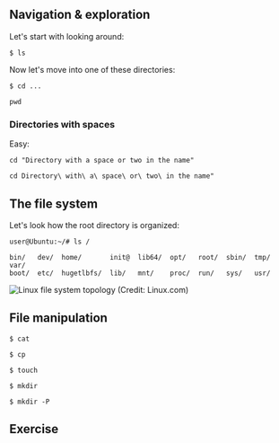 ## Navigation & exploration
<!-- Hidden information -->
<!-- The content in this page was inspired by: -->
<!-- http://www.yourownlinux.com/2014/01/linux-ls-command-tutorial-with-examples.html -->
<!-- https://linuxize.com/post/linux-cd-command/ -->
<!-- https://automaticaddison.com/the-complete-guide-to-linux-fundamentals-for-robotics/#navigate_folders -->

Let's start with looking around:

```
$ ls   
```

Now let's move into one of these directories:
```
$ cd ...
```

```
pwd
```

### Directories with spaces

Easy: 

```
cd "Directory with a space or two in the name"
```
```
cd Directory\ with\ a\ space\ or\ two\ in the name"
```


## The file system
<!-- Hidden information -->
<!-- The content in this page was inspired by: -->
<!--  https://www.linux.com/training-tutorials/linux-filesystem-explained/ -->
Let's look how the root directory is organized:

```
user@Ubuntu:~/# ls /

bin/   dev/  home/       init@  lib64/  opt/   root/  sbin/  tmp/  var/
boot/  etc/  hugetlbfs/  lib/   mnt/    proc/  run/   sys/   usr/
```
![Linux file system topology (Credit: Linux.com)](../assets/images/linux-topology.png)


## File manipulation

<!-- Hidden information -->
<!-- The content in this page was inspired by: -->
<!-- https://automaticaddison.com/the-complete-guide-to-linux-fundamentals-for-robotics/#create_folders -->

```
$ cat
```
```
$ cp
```
```
$ touch
```
```
$ mkdir
```
```
$ mkdir -P
```
## Exercise

<!-- Hidden information -->
<!-- The content in this page was inspired by: -->
<!--  -->